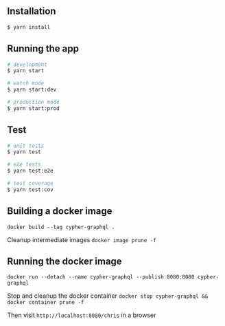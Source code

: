 ## Installation

```bash
$ yarn install
```

## Running the app

```bash
# development
$ yarn start

# watch mode
$ yarn start:dev

# production mode
$ yarn start:prod
```

## Test

```bash
# unit tests
$ yarn test

# e2e tests
$ yarn test:e2e

# test coverage
$ yarn test:cov
```

## Building a docker image

`docker build --tag cypher-graphql .`

Cleanup intermediate images
`docker image prune -f`

## Running the docker image

`docker run --detach --name cypher-graphql --publish 8080:8080 cypher-graphql`

Stop and cleanup the docker container
`docker stop cypher-graphql && docker container prune -f`

Then visit `http://localhost:8080/chris` in a browser
